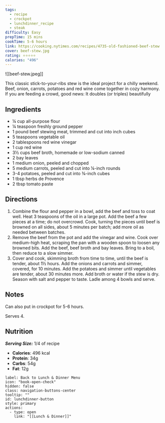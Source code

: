 ```yaml
---
tags:
  - recipe
  - crockpot
  - lunchdinner_recipe
  - steak
difficulty: Easy
prepTime: 15 mins
cookTime: 5-6 hours
link: https://cooking.nytimes.com/recipes/4735-old-fashioned-beef-stew
cover: beef-stew.jpg
rating: ⭐️⭐️⭐️⭐️⭐️
calories: "496"
---
```


![[beef-stew.jpeg]]

This classic stick-to-your-ribs stew is the ideal project for a chilly weekend. Beef, onion, carrots, potatoes and red wine come together in cozy harmony. If you are feeding a crowd, good news: It doubles (or triples) beautifully

## Ingredients
- ¼ cup all-purpose flour
- ¼ teaspoon freshly ground pepper
- 1 pound beef stewing meat, trimmed and cut into inch cubes
- 5 teaspoons vegetable oil
- 2 tablespoons red wine vinegar
- 1 cup red wine
- 3½ cups beef broth, homemade or low-sodium canned
- 2 bay leaves
- 1 medium onion, peeled and chopped
- 5 medium carrots, peeled and cut into ¼-inch rounds
- 3-4 potatoes, peeled and cut into ¾-inch cubes
- 1 tbsp herbs de Provence
- 2 tbsp tomato paste


## Directions
1. Combine the flour and pepper in a bowl, add the beef and toss to coat well. Heat 3 teaspoons of the oil in a large pot. Add the beef a few pieces at a time; do not overcrowd. Cook, turning the pieces until beef is browned on all sides, about 5 minutes per batch; add more oil as needed between batches.
2. Remove the beef from the pot and add the vinegar and wine. Cook over medium-high heat, scraping the pan with a wooden spoon to loosen any browned bits. Add the beef, beef broth and bay leaves. Bring to a boil, then reduce to a slow simmer.
3. Cover and cook, skimming broth from time to time, until the beef is tender, about 1½ hours. Add the onions and carrots and simmer, covered, for 10 minutes. Add the potatoes and simmer until vegetables are tender, about 30 minutes more. Add broth or water if the stew is dry. Season with salt and pepper to taste. Ladle among 4 bowls and serve.

## Notes
Can also put in crockpot for 5-6 hours.

Serves 4.

## Nutrition
***Serving Size:*** 1/4 of recipe
- **Calories**: 496 kcal
- **Protein**: 34g
- **Carbs**: 54g
- **Fat**: 12g


```meta-bind-button
label: Back to Lunch & Dinner Menu
icon: "book-open-check"
hidden: false
class: navigation-buttons-center
tooltip: ""
id: lunchdinner-button
style: primary
actions:
  - type: open
    link: "[[Lunch & Dinner]]"

```
 
